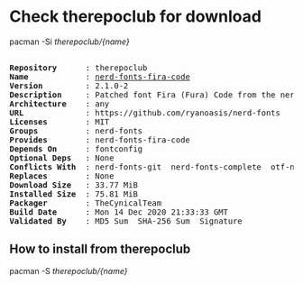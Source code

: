 # Check therepoclub for download

        
pacman -Si *therepoclub/{name}*

<div class="highlight"><pre class="highlight"><text>
<b>Repository</b>      : therepoclub
<b>Name</b>            : <a href='../../x86_64/nerd-fonts-fira-code-2.1.0-2-any.pkg.tar.zst'>nerd-fonts-fira-code</a>
<b>Version</b>         : 2.1.0-2
<b>Description</b>     : Patched font Fira (Fura) Code from the nerd-fonts library
<b>Architecture</b>    : any
<b>URL</b>             : https://github.com/ryanoasis/nerd-fonts
<b>Licenses</b>        : MIT
<b>Groups</b>          : nerd-fonts
<b>Provides</b>        : nerd-fonts-fira-code
<b>Depends On</b>      : fontconfig
<b>Optional Deps</b>   : None
<b>Conflicts With</b>  : nerd-fonts-git  nerd-fonts-complete  otf-nerd-fonts-fira-code
<b>Replaces</b>        : None
<b>Download Size</b>   : 33.77 MiB
<b>Installed Size</b>  : 75.81 MiB
<b>Packager</b>        : TheCynicalTeam <wayne6324@gmail.com>
<b>Build Date</b>      : Mon 14 Dec 2020 21:33:33 GMT
<b>Validated By</b>    : MD5 Sum  SHA-256 Sum  Signature
</text></pre></div>

## How to install from therepoclub

        
pacman -S *therepoclub/{name}*

